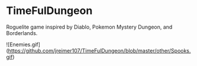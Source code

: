# TimeFulDungeon

Roguelite game inspired by Diablo, Pokemon Mystery Dungeon, and Borderlands.

![Enemies.gif] (https://github.com/jreimer107/TimeFulDungeon/blob/master/other/Spooks.gif)